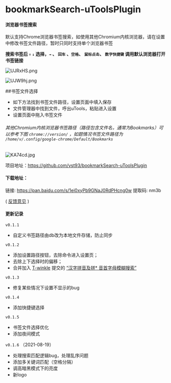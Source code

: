 # bookmarkSearch-uToolsPlugin

#### 浏览器书签搜索

默认支持Chrome浏览器书签搜索，如使用其他Chromium内核浏览器，请在设置中修改书签文件路径，暂时只同时支持单个浏览器书签

**搜索书签后 `↑` `↓` 选择，`→` 、 `回车` 、`空格`、 `鼠标点击`、 `数字快捷键` 调用默认浏览器打开书签链接**

![UJRxHS.png](https://s1.ax1x.com/2020/07/13/UJRxHS.png)

![UJW9hj.png](https://s1.ax1x.com/2020/07/13/UJW9hj.png)

##书签文件选择
- 如下方法找到书签文件路径，设置页面中填入保存
- 文件管理器中找到文件，呼出uTools，粘贴进入设置
- 设置页面中拖入书签文件

###### 其他Chromium内核浏览器书签路径（路径包含文件名，通常为Bookmarks）可以参考下图  `chrome://version/` ，如题情况书签文件路径为 `/home/v/.config/google-chrome/Default/Bookmarks` 

![KA74cd.jpg](https://s2.ax1x.com/2019/10/17/KA74cd.jpg)




项目地址：https://github.com/vst93/bookmarkSearch-uToolsPlugin

#### 下载地址：
链接: https://pan.baidu.com/s/1ei0xyPb9GNaJ0RdPHcng0w 提取码: nm3b

( [反馈意见](https://yuanliao.info/d/767/8) )

#### 更新记录 
`v0.1.1` 
* 自定义书签路径由db改为本地文件存储，防止同步

`v0.1.2` 
* 添加设置路径按钮，去除命令进入设置页；
* 去除上下选择时的偏移；
* 合并加入 [T-winkle](https://github.com/T-winkle) 提交的  [“汉字拼音及拼* 音首字母模糊搜索”](https://github.com/vst93/bookmarkSearch-uToolsPlugin/pull/2)

`v0.1.3` 
* 修复某些情况下设置不显示的bug         

`v0.1.4` 
* 添加快捷键选择         

`v0.1.5` 
* 书签文件选择优化     
* 添加夜间模式     

`v0.1.6` （2021-08-19）
- 处理搜索匹配逻辑bug，处理乱序问题
- 添加多关键词匹配（空格分隔）
- 调高暗黑模式下的亮度
- 新logo

